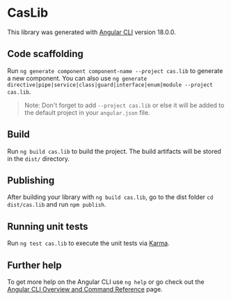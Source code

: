 # CasLib

This library was generated with [Angular CLI](https://github.com/angular/angular-cli) version 18.0.0.

## Code scaffolding

Run `ng generate component component-name --project cas.lib` to generate a new component. You can also use `ng generate directive|pipe|service|class|guard|interface|enum|module --project cas.lib`.
> Note: Don't forget to add `--project cas.lib` or else it will be added to the default project in your `angular.json` file. 

## Build

Run `ng build cas.lib` to build the project. The build artifacts will be stored in the `dist/` directory.

## Publishing

After building your library with `ng build cas.lib`, go to the dist folder `cd dist/cas.lib` and run `npm publish`.

## Running unit tests

Run `ng test cas.lib` to execute the unit tests via [Karma](https://karma-runner.github.io).

## Further help

To get more help on the Angular CLI use `ng help` or go check out the [Angular CLI Overview and Command Reference](https://angular.dev/tools/cli) page.
